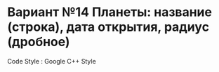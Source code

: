 # Вариант №14 Планеты: название (строка), дата открытия, радиус (дробное)

Code Style : Google C++ Style
